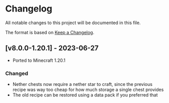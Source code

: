 # Changelog
All notable changes to this project will be documented in this file.

The format is based on [Keep a Changelog].

## [v8.0.0-1.20.1] - 2023-06-27
- Ported to Minecraft 1.20.1
### Changed
- Nether chests now require a nether star to craft, since the previous recipe was way too cheap for how much storage a single chest provides
- The old recipe can be restored using a data pack if you preferred that

[Keep a Changelog]: https://keepachangelog.com/en/1.0.0/
